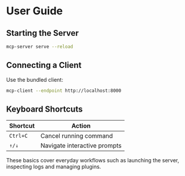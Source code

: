 # User Guide

## Starting the Server
```bash
mcp-server serve --reload
```

## Connecting a Client
Use the bundled client:
```bash
mcp-client --endpoint http://localhost:8000
```

## Keyboard Shortcuts
| Shortcut | Action |
| --- | --- |
| `Ctrl+C` | Cancel running command |
| `↑/↓` | Navigate interactive prompts |

These basics cover everyday workflows such as launching the server, inspecting logs and managing plugins.
